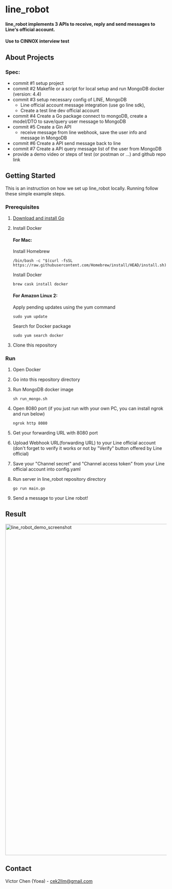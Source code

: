 # line_robot

#### line_robot implements 3 APIs to receive, reply and send messages to Line's official account.
####  Use to CINNOX interview test

## About Projects

### Spec:
* commit #1 setup project
* commit #2 Makefile or a script for local setup and run MongoDB docker (version: 4.4)
* commit #3 setup necessary config of LINE, MongoDB
  - Line official account message integration (use go line sdk),
  - Create a test line dev official account
* commit #4 Create a Go package connect to mongoDB, create a model/DTO to save/query user message to MongoDB
* commit #5 Create a Gin API
  - receive message from line webhook, save the user info and message in MongoDB
* commit #6 Create a API send message back to line
* commit #7 Create a API query message list of the user from MongoDB 
* provide a demo video or steps of test (or postman or ...) and github repo link

## Getting Started

This is an instruction on how we set up line_robot locally. Running follow these simple example steps.

### Prerequisites

1. [Download and install Go](https://go.dev/doc/install)

2. Install Docker

      #### **For Mac:**
      Install Homebrew
      ```
      /bin/bash -c "$(curl -fsSL https://raw.githubusercontent.com/Homebrew/install/HEAD/install.sh)"
      ```
      Install Docker
      ```
      brew cask install docker
      ```
      #### **For Amazon Linux 2:**
      Apply pending updates using the yum command
      ```
      sudo yum update
      ```
      Search for Docker package
      ```
      sudo yum search docker
      ```

3. Clone this repository

### Run

1. Open Docker

2. Go into this repository directory

3. Run MongoDB docker image
      ```
      sh run_mongo.sh 
      ```
      
4. Open 8080 port (if you just run with your own PC, you can install ngrok and run below)
      ```
      ngrok http 8080
      ```
5. Get your forwarding URL with 8080 port
      
6. Upload Webhook URL(forwarding URL) to your Line official account (don't forget to verify it works or not by "Verify" button offered by Line official)

7. Save your "Channel secret" and "Channel access token" from your Line official account into config.yaml

8. Run server in line_robot repository directory
      ```
      go run main.go
      ```
      
9. Send a message to your Line robot!

## Result

<img width="1031" alt="line_robot_demo_screenshot" src="https://user-images.githubusercontent.com/23217065/197409834-58250cbf-2ce0-4c5f-81a4-69236d0893b9.png">

## Contact

Victor Chen (Yoea) - cek2llm@gmail.com

